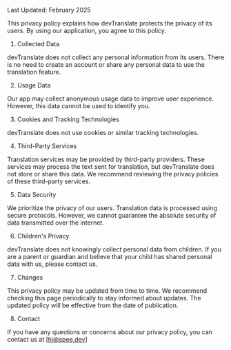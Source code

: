 Last Updated: February 2025

This privacy policy explains how devTranslate protects the privacy of its users. By using our application, you agree to this policy.

1. Collected Data

devTranslate does not collect any personal information from its users. There is no need to create an account or share any personal data to use the translation feature.

2. Usage Data

Our app may collect anonymous usage data to improve user experience. However, this data cannot be used to identify you.

3. Cookies and Tracking Technologies

devTranslate does not use cookies or similar tracking technologies.

4. Third-Party Services

Translation services may be provided by third-party providers. These services may process the text sent for translation, but devTranslate does not store or share this data. We recommend reviewing the privacy policies of these third-party services.

5. Data Security

We prioritize the privacy of our users. Translation data is processed using secure protocols. However, we cannot guarantee the absolute security of data transmitted over the internet.

6. Children's Privacy

devTranslate does not knowingly collect personal data from children. If you are a parent or guardian and believe that your child has shared personal data with us, please contact us.

7. Changes

This privacy policy may be updated from time to time. We recommend checking this page periodically to stay informed about updates. The updated policy will be effective from the date of publication.

8. Contact

If you have any questions or concerns about our privacy policy, you can contact us at [hi@spee.dev]
